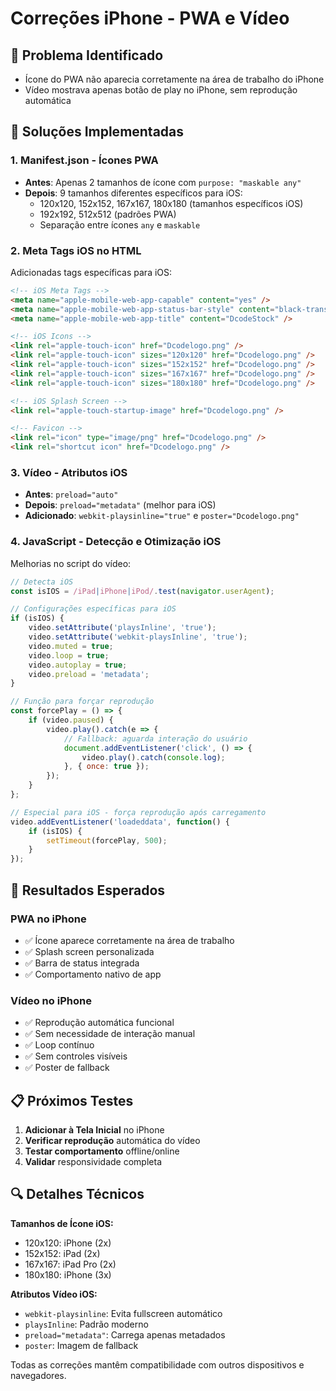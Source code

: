 # Correções iPhone - PWA e Vídeo

## 📱 Problema Identificado
- Ícone do PWA não aparecia corretamente na área de trabalho do iPhone
- Vídeo mostrava apenas botão de play no iPhone, sem reprodução automática

## 🔧 Soluções Implementadas

### 1. **Manifest.json - Ícones PWA**
- **Antes**: Apenas 2 tamanhos de ícone com `purpose: "maskable any"`
- **Depois**: 9 tamanhos diferentes específicos para iOS:
  - 120x120, 152x152, 167x167, 180x180 (tamanhos específicos iOS)
  - 192x192, 512x512 (padrões PWA)
  - Separação entre ícones `any` e `maskable`

### 2. **Meta Tags iOS no HTML**
Adicionadas tags específicas para iOS:
```html
<!-- iOS Meta Tags -->
<meta name="apple-mobile-web-app-capable" content="yes" />
<meta name="apple-mobile-web-app-status-bar-style" content="black-translucent" />
<meta name="apple-mobile-web-app-title" content="DcodeStock" />

<!-- iOS Icons -->
<link rel="apple-touch-icon" href="Dcodelogo.png" />
<link rel="apple-touch-icon" sizes="120x120" href="Dcodelogo.png" />
<link rel="apple-touch-icon" sizes="152x152" href="Dcodelogo.png" />
<link rel="apple-touch-icon" sizes="167x167" href="Dcodelogo.png" />
<link rel="apple-touch-icon" sizes="180x180" href="Dcodelogo.png" />

<!-- iOS Splash Screen -->
<link rel="apple-touch-startup-image" href="Dcodelogo.png" />

<!-- Favicon -->
<link rel="icon" type="image/png" href="Dcodelogo.png" />
<link rel="shortcut icon" href="Dcodelogo.png" />
```

### 3. **Vídeo - Atributos iOS**
- **Antes**: `preload="auto"` 
- **Depois**: `preload="metadata"` (melhor para iOS)
- **Adicionado**: `webkit-playsinline="true"` e `poster="Dcodelogo.png"`

### 4. **JavaScript - Detecção e Otimização iOS**
Melhorias no script do vídeo:

```javascript
// Detecta iOS
const isIOS = /iPad|iPhone|iPod/.test(navigator.userAgent);

// Configurações específicas para iOS
if (isIOS) {
    video.setAttribute('playsInline', 'true');
    video.setAttribute('webkit-playsInline', 'true');
    video.muted = true;
    video.loop = true;
    video.autoplay = true;
    video.preload = 'metadata';
}

// Função para forçar reprodução
const forcePlay = () => {
    if (video.paused) {
        video.play().catch(e => {
            // Fallback: aguarda interação do usuário
            document.addEventListener('click', () => {
                video.play().catch(console.log);
            }, { once: true });
        });
    }
};

// Especial para iOS - força reprodução após carregamento
video.addEventListener('loadeddata', function() {
    if (isIOS) {
        setTimeout(forcePlay, 500);
    }
});
```

## 🎯 Resultados Esperados

### **PWA no iPhone**
- ✅ Ícone aparece corretamente na área de trabalho
- ✅ Splash screen personalizada
- ✅ Barra de status integrada
- ✅ Comportamento nativo de app

### **Vídeo no iPhone**
- ✅ Reprodução automática funcional
- ✅ Sem necessidade de interação manual
- ✅ Loop contínuo
- ✅ Sem controles visíveis
- ✅ Poster de fallback

## 📋 Próximos Testes
1. **Adicionar à Tela Inicial** no iPhone
2. **Verificar reprodução** automática do vídeo
3. **Testar comportamento** offline/online
4. **Validar** responsividade completa

## 🔍 Detalhes Técnicos

**Tamanhos de Ícone iOS:**
- 120x120: iPhone (2x)
- 152x152: iPad (2x)  
- 167x167: iPad Pro (2x)
- 180x180: iPhone (3x)

**Atributos Vídeo iOS:**
- `webkit-playsinline`: Evita fullscreen automático
- `playsInline`: Padrão moderno
- `preload="metadata"`: Carrega apenas metadados
- `poster`: Imagem de fallback

Todas as correções mantêm compatibilidade com outros dispositivos e navegadores.
